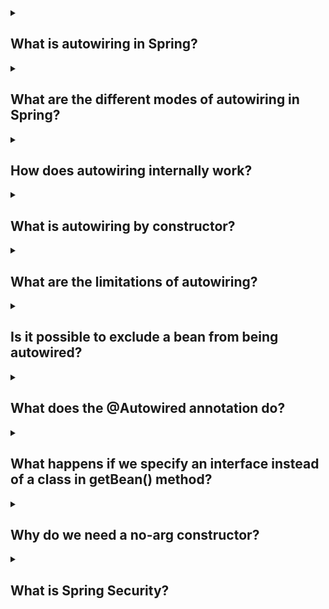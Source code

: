 <details><summary>

## What is autowiring in Spring?
</summary>
In Spring, autowiring is a feature that allows automatic dependency injection. It enables the framework to automatically wire (or connect) collaborating beans based on their types. By using autowiring, developers can avoid explicit configuration of dependencies and let Spring handle the wiring process behind the scenes.
</details>
<details><summary>

## What are the different modes of autowiring in Spring?
</summary>
In Spring, there are several modes of autowiring that determine how dependencies are resolved and injected. The different modes of autowiring are:

**1. No Autowiring (autowire="no"):** This is the default mode where no autowiring occurs. Dependencies need to be explicitly configured using XML or annotations.

**2. By Name (autowire="byName"):** Autowiring is done by matching the dependency name with a bean name in the container. The names must be the same for successful autowiring.

**3. By Type (autowire="byType"):** Autowiring is done by matching the dependency type with a bean type in the container. If there is a single bean of the required type, it will be autowired. If there are multiple beans of the same type, an exception will be thrown.

**4. Constructor (autowire="constructor"):** Autowiring is done by matching constructor arguments with the beans available in the container. Spring tries to find a constructor with matching argument types, and if found, it autowires the dependencies.

**5. By Annotation (@Autowired, @Inject, @Resource):** Autowiring is done based on annotations placed on fields, methods, or constructors. These annotations indicate the dependencies to be injected, and Spring resolves and injects them accordingly.

Each autowiring mode has its advantages and considerations, and the appropriate mode should be chosen based on the specific requirements of the application.
</details>
<details><summary>

## How does autowiring internally work?
</summary>
Internally, autowiring in Spring works through a process called Dependency Injection (DI). When autowiring is enabled for a bean, Spring container examines the dependencies of that bean and tries to fulfill them automatically.

Here is a simplified overview of how autowiring works internally in Spring:

**1. Scanning for Beans:** Spring scans the application context or configuration files to identify beans that are candidates for autowiring. This is usually done during the application startup or when the container is refreshed.

**2. Dependency Resolution:** For each bean with autowiring enabled, Spring analyzes its dependencies (fields, methods, or constructor parameters) to determine how they should be resolved.

**3. Dependency Matching:** Spring matches the dependencies of the bean with the available beans in the container based on the autowiring mode. It may use the type, name, or annotations to find suitable beans.

**4. Dependency Injection:** Once a suitable bean is found, Spring injects it into the dependent bean. This can be done using reflection, where the appropriate field, method, or constructor is accessed and the dependency is set.

**5. Lifecycle Management:** After all dependencies are resolved and injected, Spring manages the lifecycle of the beans. It initializes the beans if necessary, applies any configured post-processors, and manages their destruction when the application context is closed.

It's important to note that autowiring relies on the configuration of beans and their dependencies. The container must have sufficient information to determine how to wire the beans together. This information can be provided through XML configuration, Java-based configuration, or annotations such as **@Autowired**.

Overall, autowiring simplifies the configuration and wiring process by reducing the need for explicit bean wiring, leading to more concise and maintainable code.
</details>
<details><summary>

## What is autowiring by constructor?
</summary>
Autowiring by constructor is a mode of autowiring in Spring where dependencies are resolved and injected through the constructor of a class. It allows Spring to automatically identify the appropriate constructor for dependency injection based on the types of the constructor arguments.

In this mode, you annotate the constructor of a class with **@Autowired** or specify **autowire="constructor"** in XML configuration. When the bean is created, Spring analyzes the constructor arguments and tries to find matching beans in the container based on their types. If a suitable bean is found, it is automatically injected into the constructor parameter.

Autowiring by constructor offers a few advantages:

- It promotes the principle of constructor injection, which is considered a best practice for dependency injection.
- It ensures that the required dependencies are explicitly declared as constructor arguments, making them more visible and reducing ambiguity.
- It helps in creating immutable and thread-safe objects, as dependencies can be set once during construction and not modified afterwards.

However, it's worth noting that autowiring by constructor requires the dependencies to be available as beans in the container. If multiple beans of the same type are present, Spring will raise an exception unless additional qualifiers or annotations are used to disambiguate the injection.
</details>
<details><summary>

## What are the limitations of autowiring?
</summary>
While autowiring in Spring offers convenience and flexibility, there are some limitations to consider:

**1. Ambiguity:** Autowiring can become ambiguous when multiple beans of the same type are present in the container. In such cases, Spring may not be able to determine which bean to inject, leading to an exception. Additional qualifiers or annotations can be used to resolve the ambiguity.

**2. Limited Control:** Autowiring reduces explicit configuration, but it also reduces control over the wiring process. If fine-grained control is required, explicit configuration using XML or annotations may be more suitable.

**3. Complexity and Readability:** Autowiring can make the codebase less readable and harder to understand, especially when multiple dependencies are being resolved automatically. Explicitly configuring dependencies can make the code more self-explanatory.

**4. Tight Coupling:** Autowiring can introduce tight coupling between classes, as dependencies are resolved automatically based on types. This can make the codebase more difficult to maintain and test.

**5. Runtime Errors:** Since autowiring is resolved at runtime, errors related to missing or incompatible dependencies may only be discovered during runtime. This can lead to potential runtime errors and make it harder to catch them during development.

**6. Limited Support for Non-Bean Dependencies:** Autowiring is primarily designed for resolving and injecting Spring-managed beans. It may not be suitable for resolving non-bean dependencies or dependencies that are managed outside of the Spring container.

It's important to consider these limitations and evaluate the trade-offs before deciding to use autowiring in Spring. Depending on the complexity and specific requirements of the application, explicit configuration or a combination of autowiring and explicit wiring may be more appropriate.
</details>
<details><summary>

## Is it possible to exclude a bean from being autowired?
</summary>
Yes, it is possible to exclude a bean from being autowired in Spring. There are a couple of approaches to achieve this:

### 1. Using @Autowired with required attribute:
By default, when you use @Autowired annotation without specifying the required attribute, the dependency is considered as required and must be autowired. However, you can set the required attribute to false to indicate that the dependency is optional. In this case, if the dependency cannot be resolved, Spring will simply leave it as null without raising an exception.

Example:
```
@Autowired(required = false)
private SomeBean someBean;
```
### 2. Using @Qualifier:
The @Qualifier annotation can be used in combination with @Autowired to specify the specific bean to be autowired when multiple beans of the same type are available in the container. By specifying the desired bean's qualifier value, you can exclude other beans from being autowired.

Example:
```
@Autowired
@Qualifier("desiredBean")
private SomeBean someBean;
```
### 3. Explicitly configuring dependencies:
Instead of relying on autowiring, you can explicitly configure the dependencies of a bean using XML configuration or annotations. This approach gives you full control over which dependencies are injected and allows you to exclude specific beans from being autowired.

Example (XML configuration):
```
<bean id="myBean" class="com.example.MyBean">
  <property name="someBean" ref="specificBean" />
</bean>
```
Example (Java configuration with @Bean):
```
@Bean
public MyBean myBean() {
  MyBean myBean = new MyBean();
  myBean.setSomeBean(specificBean());
  return myBean;
}
```
By using these approaches, you can exclude a specific bean from being autowired or provide more fine-grained control over the autowiring process in Spring.
</details>
<details><summary>

## What does the @Autowired annotation do?
</summary>

The **@Autowired** annotation in Spring is used to mark a dependency for automatic dependency injection. It allows Spring to automatically wire (or inject) the appropriate bean into the annotated field, method, or constructor.

Here's what the @Autowired annotation does:

### 1. Dependency Injection:
When **@Autowired** is used, Spring looks for a matching bean of the required type in the container and injects it into the annotated element. The dependency is resolved at runtime, and the appropriate bean instance is provided.

### 2. Type-Based Injection:
By default, **@Autowired** performs type-based injection, meaning Spring looks for a bean of the same type as the dependency. If multiple beans of the same type exist, an exception is raised, unless additional qualifiers or annotations are used to disambiguate the injection.

### 3. Flexible Placement:
The **@Autowired** annotation can be placed on different elements, including fields, setter methods, constructors, and even method parameters. It allows flexibility in choosing where the dependency should be injected.

### 4. Optional Dependency:
By default, **@Autowired** assumes that the dependency is required and expects a matching bean to be available. However, you can make the dependency optional by setting the required attribute to false, allowing the injection to be skipped if a suitable bean is not found.

### 5. Integration with Qualifiers:
**@Autowired** can be used in conjunction with the **@Qualifier** annotation to specify the desired bean when multiple beans of the same type exist in the container. The **@Qualifier** annotation helps to disambiguate the injection by providing the bean's qualifier value.

Overall, the **@Autowired** annotation simplifies the process of dependency injection in Spring by allowing automatic wiring of dependencies. It reduces the need for explicit configuration and enables a more concise and readable codebase.
</details>
<details><summary>

## What happens if we specify an interface instead of a class in getBean() method?
</summary>

In the context of Java programming, the **getBean()** method is typically associated with dependency injection frameworks like Spring. It is commonly used to retrieve an instance of a class from the framework's container based on the specified class or interface.

When you specify an interface instead of a class in the **getBean()** method, the framework will attempt to find a bean that implements that interface and return an instance of that bean. This allows for greater flexibility and loose coupling in your code.

Here's what happens when you specify an interface in the **getBean()** method:

- **Bean Lookup:** The framework scans its container for a bean that implements the specified interface.

- **Bean Resolution:** If a single bean implementing the interface is found, the framework returns an instance of that bean.

- **Ambiguity Handling:** If multiple beans implement the specified interface, the framework may throw an exception or provide additional mechanisms to resolve the ambiguity. This could involve using qualifiers, annotations, or other configuration options to specify the desired bean.

- **No Bean Found:** If no bean implementing the specified interface is found, the framework may throw an exception or return a null reference, depending on its configuration.

By using interfaces, you promote the use of abstraction and allow for the interchangeability of different implementations. This facilitates easier testing, modular design, and promotes the principles of object-oriented programming, such as encapsulation and polymorphism.
</details>
<details><summary>

## Why do we need a no-arg constructor?
</summary>
A no-arg constructor (a constructor without any arguments) is often needed for various reasons, including:

**1. Object Initialization:** A no-arg constructor allows for the initialization of an object with default values. It ensures that an object can be created and properly initialized even when no specific arguments are provided.

**2. Serialization and Deserialization:** Many serialization frameworks and libraries require a no-arg constructor in order to create objects during the deserialization process. The absence of a no-arg constructor can result in errors or data loss when serializing or deserializing objects.

**3. Reflection and Instantiation:** Some frameworks and libraries use reflection to dynamically create instances of classes. In such cases, a no-arg constructor is necessary because the reflection mechanism typically relies on being able to create an instance of a class without passing any arguments.

**4. Framework and Dependency Injection:** Certain frameworks and dependency injection containers rely on the no-arg constructor to create and manage instances of classes. They instantiate objects through reflection and populate them with dependencies, often through setter or field injection. A no-arg constructor is essential for these frameworks to create instances of classes and inject the required dependencies.

Overall, a no-arg constructor provides a default way to create an object, supports serialization and deserialization, enables reflection-based instantiation, and facilitates integration with various frameworks and libraries that rely on constructor invocation without arguments.
</details>
<details><summary>

## What is Spring Security?
</summary>
Spring Security is a powerful framework that provides authentication, authorization, and other security features for Java applications. It is built on top of the Spring Framework and offers comprehensive security services to ensure the protection of web and enterprise applications.

In short, Spring Security:

### 1. Authentication:
It handles user authentication by providing mechanisms for login, logout, and user session management. It supports various authentication methods such as username/password authentication, token-based authentication, and integration with external identity providers.

### 2. Authorization:
Spring Security enables fine-grained access control by defining access rules and permissions. It allows you to secure different parts of your application based on roles, authorities, or custom expressions, ensuring that only authorized users can access specific resources or perform certain actions.

### 3. Security Filters:
It integrates with the Servlet API to intercept and filter requests and responses, enabling the enforcement of security measures at various levels. Spring Security intercepts requests and applies security checks based on the configuration you define.

### 4. Integration with Other Technologies:
Spring Security seamlessly integrates with other components of the Spring ecosystem, such as Spring MVC, Spring Boot, and Spring Data. It provides easy configuration options and simplifies the integration of security features into Spring-based applications.

### 5. Extensibility:
Spring Security is highly customizable and extensible. It allows you to plug in custom authentication providers, implement custom authorization logic, and integrate with external authentication systems. You can also leverage its extensive set of built-in features and extensions to meet your specific security requirements.

By using Spring Security, developers can focus on application logic while delegating the complex security aspects to the framework. It provides a robust foundation for securing applications against common security threats and offers flexibility to adapt to various security requirements.
</details>
